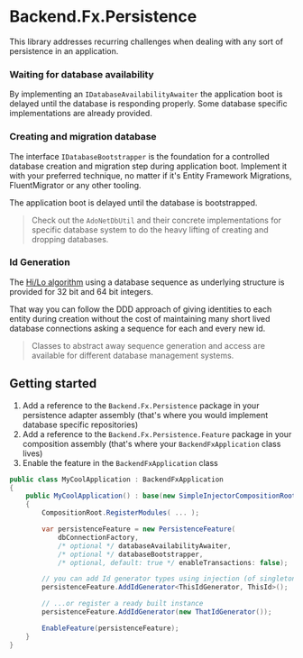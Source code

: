 # Backend.Fx.Persistence

This library addresses recurring challenges when dealing with any sort of persistence in an application.

### Waiting for database availability

By implementing an `IDatabaseAvailabilityAwaiter` the application boot is delayed until the database is responding properly. Some database specific implementations are already provided.

### Creating and migration database

The interface `IDatabaseBootstrapper` is the foundation for a controlled database creation and migration step during application boot. Implement it with your preferred technique, no matter if it's Entity Framework Migrations, FluentMigrator or any other tooling.

The application boot is delayed until the database is bootstrapped.

> Check out the `AdoNetDbUtil` and their concrete implementations for specific database system to do the heavy lifting of creating and dropping databases.

### Id Generation

The [Hi/Lo algorithm](https://en.wikipedia.org/wiki/Hi/Lo_algorithm) using a database sequence as underlying structure is provided for 32 bit and 64 bit integers.

That way you can follow the DDD approach of giving identities to each entity during creation without the cost of maintaining many short lived database connections asking a sequence for each and every new id.

> Classes to abstract away sequence generation and access are available for different database management systems.

## Getting started

1. Add a reference to the `Backend.Fx.Persistence` package in your persistence adapter assembly (that's where you would implement database specific repositories)
1. Add a reference to the `Backend.Fx.Persistence.Feature` package in your composition assembly (that's where your `BackendFxApplication` class lives)
1. Enable the feature in the `BackendFxApplication` class

```csharp
public class MyCoolApplication : BackendFxApplication
{
    public MyCoolApplication() : base(new SimpleInjectorCompositionRoot(), new ExceptionLogger(), GetAssemblies())
    {
        CompositionRoot.RegisterModules( ... );

        var persistenceFeature = new PersistenceFeature(
            dbConnectionFactory, 
            /* optional */ databaseAvailabilityAwaiter,
            /* optional */ databaseBootstrapper,
            /* optional, default: true */ enableTransactions: false);

        // you can add Id generator types using injection (of singletons)...
        persistenceFeature.AddIdGenerator<ThisIdGenerator, ThisId>();

        // ...or register a ready built instance
        persistenceFeature.AddIdGenerator(new ThatIdGenerator());

        EnableFeature(persistenceFeature);
    }
}
```



